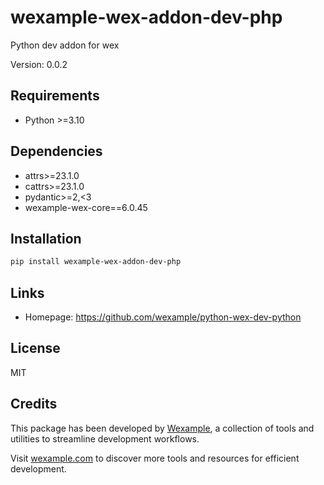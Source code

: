 # wexample-wex-addon-dev-php

Python dev addon for wex

Version: 0.0.2

## Requirements

- Python >=3.10

## Dependencies

- attrs>=23.1.0
- cattrs>=23.1.0
- pydantic>=2,<3
- wexample-wex-core==6.0.45

## Installation

```bash
pip install wexample-wex-addon-dev-php
```

## Links

- Homepage: https://github.com/wexample/python-wex-dev-python

## License

MIT
## Credits

This package has been developed by [Wexample](https://wexample.com), a collection of tools and utilities to streamline development workflows.

Visit [wexample.com](https://wexample.com) to discover more tools and resources for efficient development.